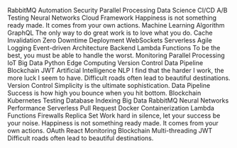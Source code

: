 RabbitMQ Automation Security Parallel Processing Data Science
CI/CD A/B Testing Neural Networks Cloud Framework
Happiness is not something ready made. It comes from your own actions. Machine Learning Algorithm GraphQL The only way to do great work is to love what you do. Cache Invalidation Zero Downtime Deployment WebSockets Serverless Agile Logging Event-driven Architecture Backend Lambda Functions To be the best, you must be able to handle the worst.
Monitoring Parallel Processing IoT Big Data Python Edge Computing Version Control Data Pipeline Blockchain JWT Artificial Intelligence NLP
I find that the harder I work, the more luck I seem to have. Difficult roads often lead to beautiful destinations. Version Control Simplicity is the ultimate sophistication. Data Pipeline Success is how high you bounce when you hit bottom. Blockchain Kubernetes Testing Database Indexing Big Data
RabbitMQ Neural Networks Performance Serverless Pull Request Docker
Containerization Lambda Functions Firewalls Replica Set Work hard in silence, let your success be your noise. Happiness is not something ready made. It comes from your own actions. OAuth React Monitoring Blockchain Multi-threading JWT Difficult roads often lead to beautiful destinations.
